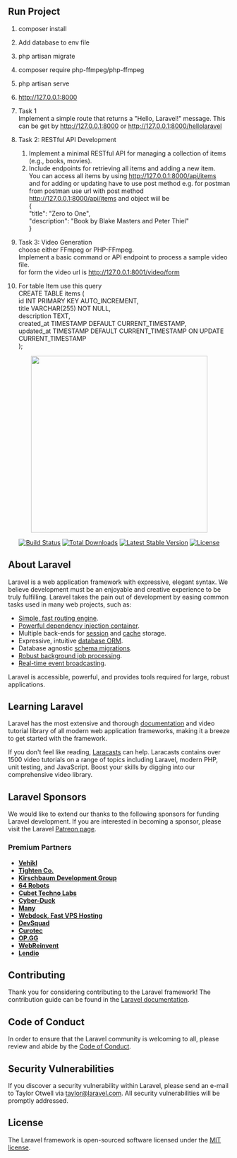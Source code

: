 ## Run Project
1. composer install </br>
2. Add database to env file</br>
3. php artisan migrate</br>
4. composer require php-ffmpeg/php-ffmpeg
5. php artisan serve</br>
6. http://127.0.0.1:8000</br>
7. Task 1</br>
   Implement a simple route that returns a "Hello, Laravel!" message. This can be get by http://127.0.0.1:8000 or http://127.0.0.1:8000/hellolaravel</br>
8. Task 2: RESTful API Development</br>
      1. Implement a minimal RESTful API for managing a collection of items (e.g., books, movies).</br>
      2. Include endpoints for retrieving all items and adding a new item.</br>
      You can access all items by using http://127.0.0.1:8000/api/items</br>
      and for adding or updating have to use post method e.g. for postman</br>
      from postman use url with post method http://127.0.0.1:8000/api/items and object wiil be</br>
      {</br>
       "title": "Zero to One",</br>
       "description": "Book by Blake Masters and Peter Thiel"</br>
      }</br>
 9. Task 3: Video Generation</br>
        choose either FFmpeg or PHP-FFmpeg.</br>
        Implement a basic command or API endpoint to process a sample video file.</br>
    for form the video url is http://127.0.0.1:8001/video/form</br>

 10. For table Item use this query</br>
       CREATE TABLE items (</br>
            id INT PRIMARY KEY AUTO_INCREMENT,</br>
            title VARCHAR(255) NOT NULL,</br>
            description TEXT,</br>
            created_at TIMESTAMP DEFAULT CURRENT_TIMESTAMP,</br>
            updated_at TIMESTAMP DEFAULT CURRENT_TIMESTAMP ON UPDATE CURRENT_TIMESTAMP</br>
        );   </br>
    
      
<p align="center"><a href="https://laravel.com" target="_blank"><img src="https://raw.githubusercontent.com/laravel/art/master/logo-lockup/5%20SVG/2%20CMYK/1%20Full%20Color/laravel-logolockup-cmyk-red.svg" width="400"></a></p>

<p align="center">
<a href="https://travis-ci.org/laravel/framework"><img src="https://travis-ci.org/laravel/framework.svg" alt="Build Status"></a>
<a href="https://packagist.org/packages/laravel/framework"><img src="https://img.shields.io/packagist/dt/laravel/framework" alt="Total Downloads"></a>
<a href="https://packagist.org/packages/laravel/framework"><img src="https://img.shields.io/packagist/v/laravel/framework" alt="Latest Stable Version"></a>
<a href="https://packagist.org/packages/laravel/framework"><img src="https://img.shields.io/packagist/l/laravel/framework" alt="License"></a>
</p>

## About Laravel

Laravel is a web application framework with expressive, elegant syntax. We believe development must be an enjoyable and creative experience to be truly fulfilling. Laravel takes the pain out of development by easing common tasks used in many web projects, such as:

- [Simple, fast routing engine](https://laravel.com/docs/routing).
- [Powerful dependency injection container](https://laravel.com/docs/container).
- Multiple back-ends for [session](https://laravel.com/docs/session) and [cache](https://laravel.com/docs/cache) storage.
- Expressive, intuitive [database ORM](https://laravel.com/docs/eloquent).
- Database agnostic [schema migrations](https://laravel.com/docs/migrations).
- [Robust background job processing](https://laravel.com/docs/queues).
- [Real-time event broadcasting](https://laravel.com/docs/broadcasting).

Laravel is accessible, powerful, and provides tools required for large, robust applications.

## Learning Laravel

Laravel has the most extensive and thorough [documentation](https://laravel.com/docs) and video tutorial library of all modern web application frameworks, making it a breeze to get started with the framework.

If you don't feel like reading, [Laracasts](https://laracasts.com) can help. Laracasts contains over 1500 video tutorials on a range of topics including Laravel, modern PHP, unit testing, and JavaScript. Boost your skills by digging into our comprehensive video library.

## Laravel Sponsors

We would like to extend our thanks to the following sponsors for funding Laravel development. If you are interested in becoming a sponsor, please visit the Laravel [Patreon page](https://patreon.com/taylorotwell).

### Premium Partners

- **[Vehikl](https://vehikl.com/)**
- **[Tighten Co.](https://tighten.co)**
- **[Kirschbaum Development Group](https://kirschbaumdevelopment.com)**
- **[64 Robots](https://64robots.com)**
- **[Cubet Techno Labs](https://cubettech.com)**
- **[Cyber-Duck](https://cyber-duck.co.uk)**
- **[Many](https://www.many.co.uk)**
- **[Webdock, Fast VPS Hosting](https://www.webdock.io/en)**
- **[DevSquad](https://devsquad.com)**
- **[Curotec](https://www.curotec.com/services/technologies/laravel/)**
- **[OP.GG](https://op.gg)**
- **[WebReinvent](https://webreinvent.com/?utm_source=laravel&utm_medium=github&utm_campaign=patreon-sponsors)**
- **[Lendio](https://lendio.com)**

## Contributing

Thank you for considering contributing to the Laravel framework! The contribution guide can be found in the [Laravel documentation](https://laravel.com/docs/contributions).

## Code of Conduct

In order to ensure that the Laravel community is welcoming to all, please review and abide by the [Code of Conduct](https://laravel.com/docs/contributions#code-of-conduct).

## Security Vulnerabilities

If you discover a security vulnerability within Laravel, please send an e-mail to Taylor Otwell via [taylor@laravel.com](mailto:taylor@laravel.com). All security vulnerabilities will be promptly addressed.

## License

The Laravel framework is open-sourced software licensed under the [MIT license](https://opensource.org/licenses/MIT).
